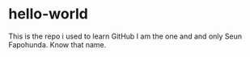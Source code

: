 # hello-world
This is the repo i used to learn GitHub 
I am the one and and only Seun Fapohunda.
Know that name.
